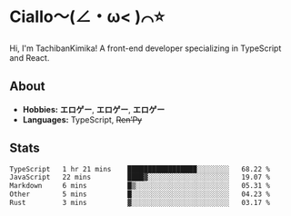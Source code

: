 # Ciallo～(∠・ω< )⌒⭐️

Hi, I'm TachibanKimika! A front-end developer specializing in TypeScript and React.

## About
- **Hobbies:** **エロゲー**, **エロゲー**, **エロゲー**
- **Languages:** TypeScript, ~~Ren’Py~~

## Stats
<!--START_SECTION:waka-->

```txt
TypeScript   1 hr 21 mins    █████████████████░░░░░░░░   68.22 %
JavaScript   22 mins         ████▓░░░░░░░░░░░░░░░░░░░░   19.07 %
Markdown     6 mins          █▒░░░░░░░░░░░░░░░░░░░░░░░   05.31 %
Other        5 mins          █░░░░░░░░░░░░░░░░░░░░░░░░   04.23 %
Rust         3 mins          ▓░░░░░░░░░░░░░░░░░░░░░░░░   03.17 %
```

<!--END_SECTION:waka-->

<!-- ![Metrics](https://metrics.lecoq.io/TachibanaKimika?template=classic&base.activity=0&base.community=0&base.repositories=0&languages=1&isocalendar=1&isocalendar.duration=half-year&languages.limit=8&languages.sections=most-used&languages.colors=github&languages.threshold=0%25&languages.indepth=false&languages.recent.load=300&languages.recent.days=14&config.timezone=Asia%2FShanghai)
 -->

